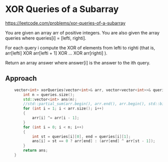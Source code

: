 # XOR Queries of a Subarray

https://leetcode.com/problems/xor-queries-of-a-subarray

You are given an array arr of positive integers. You are also given the array queries where queries[i] = [lefti, righti].

For each query i compute the XOR of elements from lefti to righti (that is, arr[lefti] XOR arr[lefti + 1] XOR ... XOR arr[righti] ).

Return an array answer where answer[i] is the answer to the ith query.

## Approach 

``` C++
    vector<int> xorQueries(vector<int>& arr, vector<vector<int>>& queries) {
        int n = queries.size();
        std::vector<int> ans(n);
        //std::partial_sum(arr.begin(), arr.end(), arr.begin(), std::bit_xor<int>());
        for (int i = 1; i < arr.size(); i++)
        {
            arr[i] ^= arr[i - 1];
        }
        for (int i = 0; i < n; i++)
        {
            int st = queries[i][0], end = queries[i][1];
            ans[i] = st == 0 ? arr[end] : (arr[end] ^ arr[st - 1]);  
        }
        return ans;
    }
```